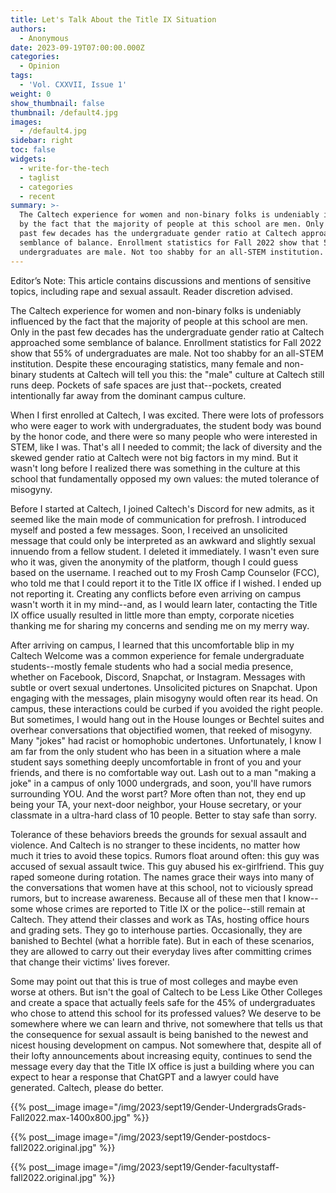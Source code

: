 ```yaml
---
title: Let's Talk About the Title IX Situation
authors:
  - Anonymous
date: 2023-09-19T07:00:00.000Z
categories:
  - Opinion
tags:
  - 'Vol. CXXVII, Issue 1'
weight: 0
show_thumbnail: false
thumbnail: /default4.jpg
images:
  - /default4.jpg
sidebar: right
toc: false
widgets:
  - write-for-the-tech
  - taglist
  - categories
  - recent
summary: >-
  The Caltech experience for women and non-binary folks is undeniably influenced
  by the fact that the majority of people at this school are men. Only in the
  past few decades has the undergraduate gender ratio at Caltech approached some
  semblance of balance. Enrollment statistics for Fall 2022 show that 55% of
  undergraduates are male. Not too shabby for an all-STEM institution.
---
```


Editor’s Note: This article contains discussions and mentions of sensitive topics, including rape and sexual assault. Reader discretion advised.

The Caltech experience for women and non-binary folks is undeniably influenced by the fact that the majority of people at this school are men. Only in the past few decades has the undergraduate gender ratio at Caltech approached some semblance of balance. Enrollment statistics for Fall 2022 show that 55% of undergraduates are male. Not too shabby for an all-STEM institution. Despite these encouraging statistics, many female and non-binary students at Caltech will tell you this: the "male" culture at Caltech still runs deep. Pockets of safe spaces are just that--pockets, created intentionally far away from the dominant campus culture.

When I first enrolled at Caltech, I was excited. There were lots of professors who were eager to work with undergraduates, the student body was bound by the honor code, and there were so many people who were interested in STEM, like I was. That's all I needed to commit; the lack of diversity and the skewed gender ratio at Caltech were not big factors in my mind. But it wasn't long before I realized there was something in the culture at this school that fundamentally opposed my own values: the muted tolerance of misogyny.

Before I started at Caltech, I joined Caltech's Discord for new admits, as it seemed like the main mode of communication for prefrosh. I introduced myself and posted a few messages. Soon, I received an unsolicited message that could only be interpreted as an awkward and slightly sexual innuendo from a fellow student. I deleted it immediately. I wasn't even sure who it was, given the anonymity of the platform, though I could guess based on the username. I reached out to my Frosh Camp Counselor (FCC), who told me that I could report it to the Title IX office if I wished. I ended up not reporting it. Creating any conflicts before even arriving on campus wasn't worth it in my mind--and, as I would learn later, contacting the Title IX office usually resulted in little more than empty, corporate niceties thanking me for sharing my concerns and sending me on my merry way.

After arriving on campus, I learned that this uncomfortable blip in my Caltech Welcome was a common experience for female undergraduate students--mostly female students who had a social media presence, whether on Facebook, Discord, Snapchat, or Instagram. Messages with subtle or overt sexual undertones. Unsolicited pictures on Snapchat. Upon engaging with the messages, plain misogyny would often rear its head. On campus, these interactions could be curbed if you avoided the right people. But sometimes, I would hang out in the House lounges or Bechtel suites and overhear conversations that objectified women, that reeked of misogyny. Many "jokes" had racist or homophobic undertones. Unfortunately, I know I am far from the only student who has been in a situation where a male student says something deeply uncomfortable in front of you and your friends, and there is no comfortable way out. Lash out to a man "making a joke" in a campus of only 1000 undergrads, and soon, you'll have rumors surrounding YOU. And the worst part? More often than not, they end up being your TA, your next-door neighbor, your House secretary, or your classmate in a ultra-hard class of 10 people. Better to stay safe than sorry.

Tolerance of these behaviors breeds the grounds for sexual assault and violence. And Caltech is no stranger to these incidents, no matter how much it tries to avoid these topics. Rumors float around often: this guy was accused of sexual assault twice. This guy abused his ex-girlfriend. This guy raped someone during rotation. The names grace their ways into many of the conversations that women have at this school, not to viciously spread rumors, but to increase awareness. Because all of these men that I know--some whose crimes are reported to Title IX or the police--still remain at Caltech. They attend their classes and work as TAs, hosting office hours and grading sets. They go to interhouse parties. Occasionally, they are banished to Bechtel (what a horrible fate). But in each of these scenarios, they are allowed to carry out their everyday lives after committing crimes that change their victims' lives forever.

Some may point out that this is true of most colleges and maybe even worse at others. But isn't the goal of Caltech to be Less Like Other Colleges and create a space that actually feels safe for the 45% of undergraduates who chose to attend this school for its professed values? We deserve to be somewhere where we can learn and thrive, not somewhere that tells us that the consequence for sexual assault is being banished to the newest and nicest housing development on campus. Not somewhere that, despite all of their lofty announcements about increasing equity, continues to send the message every day that the Title IX office is just a building where you can expect to hear a response that ChatGPT and a lawyer could have generated. Caltech, please do better.

{{% post__image image="/img/2023/sept19/Gender-UndergradsGrads-Fall2022.max-1400x800.jpg" %}}

{{% post__image image="/img/2023/sept19/Gender-postdocs-fall2022.original.jpg" %}}

{{% post__image image="/img/2023/sept19/Gender-facultystaff-fall2022.original.jpg" %}}
